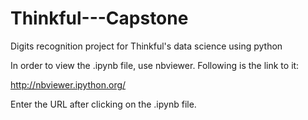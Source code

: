 # Thinkful---Capstone
Digits recognition project for Thinkful's data science using python

In order to view the .ipynb file, use nbviewer. Following is the link to it:

http://nbviewer.ipython.org/

Enter the URL after clicking on the .ipynb file.
